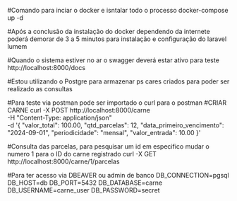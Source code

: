 #Comando para inciar o docker e isntalar todo o processo
docker-compose up -d

#Após a conclusão da instalação do docker dependendo da internete poderá demorar de 3 a 5 minutos para instalação e configuração do laravel lumem

#Quando o sistema estiver no ar o swagger deverá estar ativo para teste
http://localhost:8000/docs

#Estou utilizando o Postgre para armazenar ps cares criados para poder ser realizado as consultas


#Para teste via postman pode ser importado o curl para o postman
#CRIAR CARNE
curl -X POST http://localhost:8000/carne \
-H "Content-Type: application/json" \
-d '{
  "valor_total": 100.00,
  "qtd_parcelas": 12,
  "data_primeiro_vencimento": "2024-09-01",
  "periodicidade": "mensal",
  "valor_entrada": 10.00
}'


#Consulta das parcelas, para pesquisar um id em especifico mudar o numero 1 para o ID do carne registrado
curl -X GET http://localhost:8000/carne/1/parcelas


#Para ter acesso via DBEAVER ou admin de banco 
DB_CONNECTION=pgsql
DB_HOST=db
DB_PORT=5432
DB_DATABASE=carne
DB_USERNAME=carne_user
DB_PASSWORD=secret
